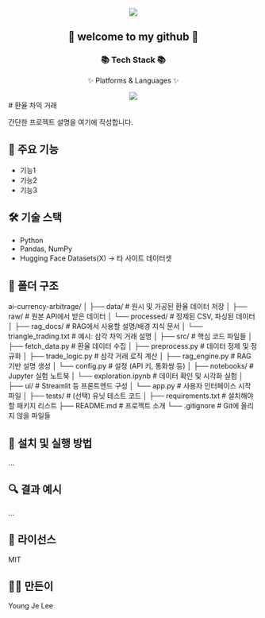 <div align=center>
<img src="https://capsule-render.vercel.app/api?type=waving&color=auto&height=200&section=header&text=first_project&fontSize=90" />
</div>
	<div align=center>
		<h2>🌱 welcome to my github 🌱</h2>
		<h3>📚 Tech Stack 📚</h3>
		<p>✨ Platforms & Languages ✨</p>
	</div>

<div align="center">
	<img src="https://img.shields.io/badge/python-007396?style=flat&logo=python&logoColor=white" />
</div>
# 환율 차익 거래

간단한 프로젝트 설명을 여기에 작성합니다.

## 📌 주요 기능
- 기능1
- 기능2
- 기능3

## 🛠 기술 스택
- Python
- Pandas, NumPy
- Hugging Face Datasets(X) -> 타 사이트 데이터셋

## 📂 폴더 구조
ai-currency-arbitrage/
│
├── data/                     # 원시 및 가공된 환율 데이터 저장
│   ├── raw/                  # 원본 API에서 받은 데이터
│   └── processed/            # 정제된 CSV, 파싱된 데이터
│
├── rag_docs/                 # RAG에서 사용할 설명/배경 지식 문서
│   └── triangle_trading.txt  # 예시: 삼각 차익 거래 설명
│
├── src/                      # 핵심 코드 파일들
│   ├── fetch_data.py         # 환율 데이터 수집
│   ├── preprocess.py         # 데이터 정제 및 정규화
│   ├── trade_logic.py        # 삼각 거래 로직 계산
│   ├── rag_engine.py         # RAG 기반 설명 생성
│   └── config.py             # 설정 (API 키, 통화쌍 등)
│
├── notebooks/                # Jupyter 실험 노트북
│   └── exploration.ipynb     # 데이터 확인 및 시각화 실험
│
├── ui/                       # Streamlit 등 프론트엔드 구성
│   └── app.py                # 사용자 인터페이스 시작 파일
│
├── tests/                    # (선택) 유닛 테스트 코드
│
├── requirements.txt          # 설치해야 할 패키지 리스트
├── README.md                 # 프로젝트 소개
└── .gitignore                # Git에 올리지 않을 파일들

## 🚀 설치 및 실행 방법
...

## 🔍 결과 예시
...

## 📄 라이선스
MIT

## 🙋‍♀️ 만든이
Young Je Lee
